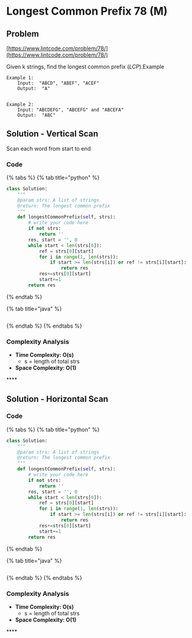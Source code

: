 # Longest Common Prefix 78 \(M\)

## Problem

[https://www.lintcode.com/problem/78/](https://www.lintcode.com/problem/78/)

Given k strings, find the longest common prefix \(_LCP_\).Example

```text
Example 1:
	Input:  "ABCD", "ABEF", "ACEF"
	Output:  "A"
	

Example 2:
	Input: "ABCDEFG", "ABCEFG" and "ABCEFA"
	Output:  "ABC"
```

## Solution - Vertical Scan

Scan each word from start to end

### Code

{% tabs %}
{% tab title="python" %}
```python
class Solution:
    """
    @param strs: A list of strings
    @return: The longest common prefix
    """
    def longestCommonPrefix(self, strs):
        # write your code here
        if not strs:
            return ''
        res, start = '', 0
        while start < len(strs[0]):
            ref = strs[0][start]
            for i in range(1, len(strs)):
                if start >= len(strs[i]) or ref != strs[i][start]:
                    return res
            res+=strs[0][start]
            start+=1
        return res
```
{% endtab %}

{% tab title="java" %}
```

```
{% endtab %}
{% endtabs %}

### Complexity Analysis

* **Time Complexity: O\(s\)**
  * s = length of total strs
* **Space Complexity: O\(1\)**

\*\*\*\*

## Solution - Horizontal Scan

### Code

{% tabs %}
{% tab title="python" %}
```python
class Solution:
    """
    @param strs: A list of strings
    @return: The longest common prefix
    """
    def longestCommonPrefix(self, strs):
        # write your code here
        if not strs:
            return ''
        res, start = '', 0
        while start < len(strs[0]):
            ref = strs[0][start]
            for i in range(1, len(strs)):
                if start >= len(strs[i]) or ref != strs[i][start]:
                    return res
            res+=strs[0][start]
            start+=1
        return res
```
{% endtab %}

{% tab title="java" %}
```

```
{% endtab %}
{% endtabs %}

### Complexity Analysis

* **Time Complexity: O\(s\)**
  * s = length of total strs
* **Space Complexity: O\(1\)**

\*\*\*\*

